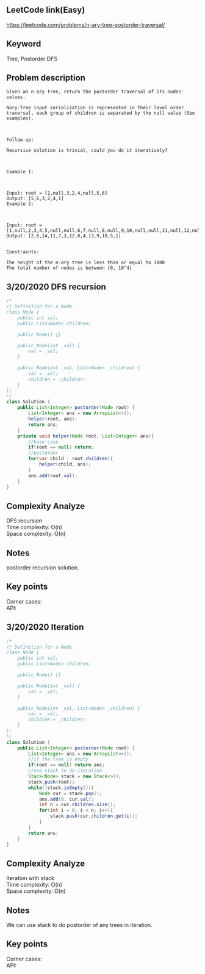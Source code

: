 ## LeetCode link(Easy)
https://leetcode.com/problems/n-ary-tree-postorder-traversal/

## Keyword
Tree, Postorder DFS

## Problem description
```
Given an n-ary tree, return the postorder traversal of its nodes' values.

Nary-Tree input serialization is represented in their level order traversal, each group of children is separated by the null value (See examples).

 

Follow up:

Recursive solution is trivial, could you do it iteratively?

 

Example 1:



Input: root = [1,null,3,2,4,null,5,6]
Output: [5,6,3,2,4,1]
Example 2:



Input: root = [1,null,2,3,4,5,null,null,6,7,null,8,null,9,10,null,null,11,null,12,null,13,null,null,14]
Output: [2,6,14,11,7,3,12,8,4,13,9,10,5,1]
 

Constraints:

The height of the n-ary tree is less than or equal to 1000
The total number of nodes is between [0, 10^4]
```
## 3/20/2020 DFS recursion

```java
/*
// Definition for a Node.
class Node {
    public int val;
    public List<Node> children;

    public Node() {}

    public Node(int _val) {
        val = _val;
    }

    public Node(int _val, List<Node> _children) {
        val = _val;
        children = _children;
    }
};
*/
class Solution {
    public List<Integer> postorder(Node root) {
        List<Integer> ans = new ArrayList<>();
        helper(root, ans);
        return ans;
    }
    private void helper(Node root, List<Integer> ans){
        //base case
        if(root == null) return;
        //postorder
        for(var child : root.children){
            helper(child, ans);
        }
        ans.add(root.val);
    }
}
```

## Complexity Analyze
DFS recursion\
Time complexity: O(n) \
Space complexity: O(n)

## Notes
postorder recursion solution.

## Key points
Corner cases:\
API:

## 3/20/2020 Iteration

```java
/*
// Definition for a Node.
class Node {
    public int val;
    public List<Node> children;

    public Node() {}

    public Node(int _val) {
        val = _val;
    }

    public Node(int _val, List<Node> _children) {
        val = _val;
        children = _children;
    }
};
*/
class Solution {
    public List<Integer> postorder(Node root) {
        List<Integer> ans = new ArrayList<>();
        //if the tree is empty
        if(root == null) return ans;
        //use stack to do iteration
        Stack<Node> stack = new Stack<>();
        stack.push(root);
        while(!stack.isEmpty()){
            Node cur = stack.pop();
            ans.add(0, cur.val);
            int n = cur.children.size();
            for(int i = 0; i < n; i++){
                stack.push(cur.children.get(i));
            }
        }
        return ans;
    }
}
```

## Complexity Analyze
Iteration with stack\
Time complexity: O(n)\
Space complexity: O(n)

## Notes
We can use stack to do postorder of any trees in iteration.

## Key points
Corner cases:\
API: